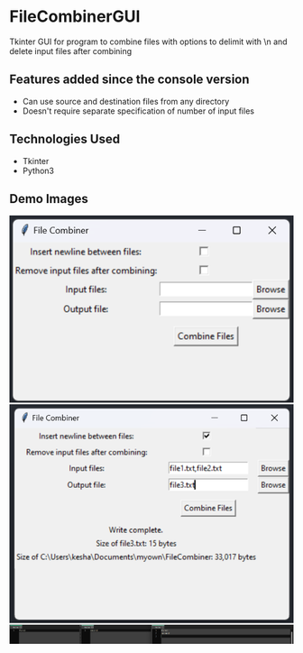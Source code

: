 # FileCombinerGUI
Tkinter GUI for program to combine files with options to delimit with \n and delete input files after combining

## Features added since the console version
- Can use source and destination files from any directory
- Doesn't require separate specification of number of input files

## Technologies Used
- Tkinter
- Python3

## Demo Images
![Blank GUI](https://github.com/KeshavSanthanam/FileCombinerGUI/blob/main/demo_images/GUI_blank.png)
![Demo of GUI](https://github.com/KeshavSanthanam/FileCombinerGUI/blob/main/demo_images/GUI.png)
![Results](https://github.com/KeshavSanthanam/FileCombinerGUI/blob/main/demo_images/Results.png)
